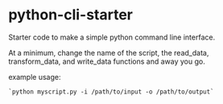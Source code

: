 # python-cli-starter
Starter code to make a simple python command line interface.

At a minimum, change the name of the script, the read_data, transform_data, and write_data functions and away you go.

example usage:

    `python myscript.py -i /path/to/input -o /path/to/output`
